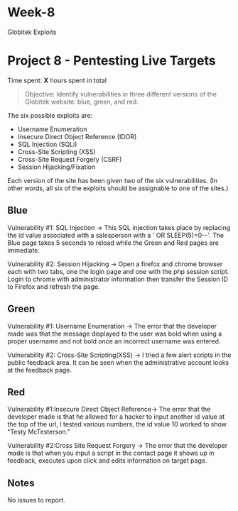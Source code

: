 # Week-8
Globitek Exploits

# Project 8 - Pentesting Live Targets

Time spent: **X** hours spent in total

> Objective: Identify vulnerabilities in three different versions of the Globitek website: blue, green, and red.

The six possible exploits are:
* Username Enumeration 
* Insecure Direct Object Reference (IDOR)
* SQL Injection (SQLi)
* Cross-Site Scripting (XSS)
* Cross-Site Request Forgery (CSRF)
* Session Hijacking/Fixation

Each version of the site has been given two of the six vulnerabilities. (In other words, all six of the exploits should be assignable to one of the sites.)

## Blue

Vulnerability #1: SQL Injection → This SQL injection takes place by replacing the id value associated with a salesperson with a ' OR SLEEP(5)=0--'. The Blue page takes 5 seconds to reload while the Green and Red pages are immediate.

Vulnerability #2: Session Hijacking → Open a firefox and chrome browser each with two tabs, one the login page and one with the php session script. Login to chrome with administrator information then transfer the Session ID to Firefox and refresh the page.


## Green

Vulnerability #1: Username Enumeration → The error that the developer made was that the message displayed to the user was bold when using a proper username and not bold once an incorrect username was entered.

Vulnerability #2: Cross-Site Scripting(XSS) → I tried a few alert scripts in the public feedback area. It can be seen when the administrative account looks at the feedback page.


## Red

Vulnerability #1:Insecure Direct Object Reference→ The error that the developer made is that he allowed for a hacker to input another id value at the top of the url, I tested various numbers, the id value 10 worked to show “Testy McTesterson.”

Vulnerability #2:Cross Site Request Forgery → The error that the developer made is that when you input a script in the contact page it shows up in feedback, executes upon click and edits information on target page.


## Notes

No issues to report.
